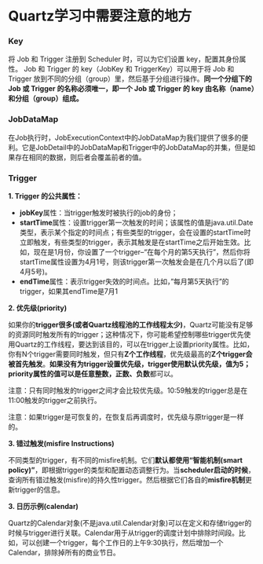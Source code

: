 # Quartz学习中需要注意的地方

### Key

将 Job 和 Trigger 注册到 Scheduler 时，可以为它们设置 key，配置其身份属性。 Job 和 Trigger 的 key（JobKey 和 TriggerKey）可以用于将 Job 和 Trigger 放到不同的分组（group）里，然后基于分组进行操作。**同一个分组下的 Job 或 Trigger 的名称必须唯一，即一个 Job 或 Trigger 的 key 由名称（name）和分组（group）组成。**

### JobDataMap

在Job执行时，JobExecutionContext中的JobDataMap为我们提供了很多的便利。它是JobDetail中的JobDataMap和Trigger中的JobDataMap的并集，但是如果存在相同的数据，则后者会覆盖前者的值。

### Trigger 

**1. Trigger 的公共属性：**

- **jobKey**属性：当trigger触发时被执行的job的身份；
- **startTime**属性：设置trigger第一次触发的时间；该属性的值是java.util.Date类型，表示某个指定的时间点；有些类型的trigger，会在设置的startTime时立即触发，有些类型的trigger，表示其触发是在startTime之后开始生效。比如，现在是1月份，你设置了一个trigger–“在每个月的第5天执行”，然后你将startTime属性设置为4月1号，则该trigger第一次触发会是在几个月以后了(即4月5号)。
- **endTime**属性：表示trigger失效的时间点。比如，”每月第5天执行”的trigger，如果其endTime是7月1

**2. 优先级(priority)**

如果你的**trigger很多(或者Quartz线程池的工作线程太少)**，Quartz可能没有足够的资源同时触发所有的trigger；这种情况下，你可能希望控制哪些trigger优先使用Quartz的工作线程，要达到该目的，可以在trigger上设置priority属性。比如，你有N个trigger需要同时触发，但只有**Z个工作线程**，优先级最高的**Z个trigger会被首先触发**。**如果没有为trigger设置优先级，trigger使用默认优先级，值为5；**priority属性的值可以是任意**整数，正数、负数**都可以。

注意：只有同时触发的trigger之间才会比较优先级。10:59触发的trigger总是在11:00触发的trigger之前执行。

注意：如果trigger是可恢复的，在恢复后再调度时，优先级与原trigger是一样的。

**3. 错过触发(misfire Instructions)**

 不同类型的trigger，有不同的misfire机制。它们**默认都使用“智能机制(smart policy)”**，即根据trigger的类型和配置动态调整行为。当**scheduler启动的时候**，查询所有错过触发(misfire)的持久性trigger。然后根据它们各自的**misfire机制**更新trigger的信息。

**3. 日历示例(calendar)**

Quartz的Calendar对象(不是java.util.Calendar对象)可以在定义和存储trigger的时候与trigger进行关联。Calendar用于从trigger的调度计划中排除时间段。比如，可以创建一个trigger，每个工作日的上午9:30执行，然后增加一个Calendar，排除掉所有的商业节日。